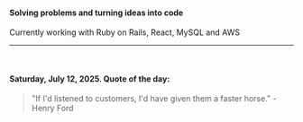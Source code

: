 #### Solving problems and turning ideas into code

Currently working with Ruby on Rails, React, MySQL and AWS

---

<br>

<!-- quote_marker -->
#### Saturday, July 12, 2025. Quote of the day:

> "If I'd listened to customers, I'd have given them a faster horse." - Henry Ford
